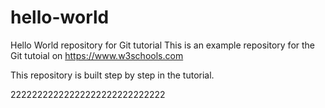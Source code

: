 # hello-world
Hello World repository for Git tutorial
This is an example repository for the Git tutoial on https://www.w3schools.com

This repository is built step by step in the tutorial.

22222222222222222222222222222
